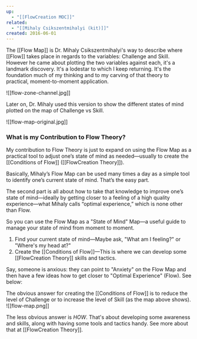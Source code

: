 ```yaml
---
up:
  - "[[FlowCreation MOC]]"
related:
  - "[[Mihaly Csikszentmihalyi (kit)]]"
created: 2016-06-01
---
```


The [[Flow Map]] is Dr. Mihaly Csikszentmihalyi's way to describe where [[Flow]] takes place in regards to the variables: Challenge and Skill. However he came about plotting the two variables against each, it's a landmark discovery. It's a lodestar to which I keep returning. It's the foundation much of my thinking and to my carving of that theory to practical, moment-to-moment application.

![[flow-zone-channel.jpg]]

Later on, Dr. Mihaly used this version to show the different states of mind plotted on the map of Challenge vs Skill.

![[flow-map-original.jpg]]

### What is my Contribution to Flow Theory?

My contribution to Flow Theory is just to expand on using the Flow Map as a practical tool to adjust one’s state of mind as needed—usually to create the [[Conditions of Flow]] ([[FlowCreation Theory]]).

Basically, Mihaly’s Flow Map can be used many times a day as a simple tool to identify one’s current state of mind. That’s the easy part.

The second part is all about how to take that knowledge to improve one’s state of mind—ideally by getting closer to a feeling of a high quality experience—what Mihaly calls “optimal experience,” which is none other than Flow.

So you can use the Flow Map as a "State of Mind" Map—a useful guide to manage your state of mind from moment to moment.

1. Find your current state of mind—Maybe ask, "What am I feeling?" or "Where's my head at?"
2. Create the [[Conditions of Flow]]—This is where we can develop some [[FlowCreation Theory]] skills and tactics. 

Say, someone is anxious: they can point to "Anxiety" on the Flow Map and then have a few ideas how to get closer to "Optimal Experience" (Flow). See below:

The obvious answer for creating the [[Conditions of Flow]] is to reduce the level of Challenge or to increase the level of Skill (as the map above shows).
![[flow-map.png]]

The less obvious answer is *HOW*. That's about developing some awareness and skills, along with having some tools and tactics handy. See more about that at [[FlowCreation Theory]]. 
